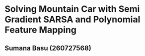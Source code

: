 # Solving Mountain Car with Semi Gradient SARSA and Polynomial Feature Mapping
## Sumana Basu (260727568)
